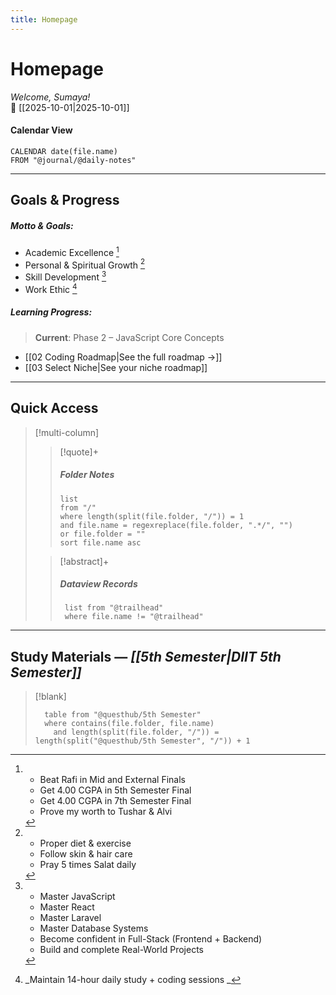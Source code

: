 ```yaml
---
title: Homepage
---
```

# Homepage

_Welcome, Sumaya!_  
📅 [[2025-10-01|2025-10-01]] 

#### Calendar View

```dataview
CALENDAR date(file.name)
FROM "@journal/@daily-notes"
```

---

## Goals & Progress

 ##### Motto & Goals:

- Academic Excellence [^1]
- Personal & Spiritual Growth [^2]
- Skill Development [^3]
- Work Ethic [^4]
 
 ##### Learning Progress:
 
> **Current**: Phase 2 – JavaScript Core Concepts 

- [[02 Coding Roadmap|See the full roadmap →]]
- [[03 Select Niche|See your niche roadmap]]



---

## Quick Access

> [!multi-column]
> 
>> [!quote]+ 
>> ##### Folder Notes
>> ```dataview
>> list
>> from "/"
>> where length(split(file.folder, "/")) = 1
>> and file.name = regexreplace(file.folder, ".*/", "")
>> or file.folder = ""
>> sort file.name asc
>> ```
>
>> [!abstract]+
>> ##### Dataview Records
>> ```dataview
>> 	list from "@trailhead"
>> 	where file.name != "@trailhead"
>>```

---

## Study Materials — _[[5th Semester|DIIT 5th Semester]]_

> [!blank]
> ```dataview
> 	table from "@questhub/5th Semester"
> 	where contains(file.folder, file.name)
> 	  and length(split(file.folder, "/")) = length(split("@questhub/5th Semester", "/")) + 1
>  ```

[^1]: - Beat Rafi in Mid and External Finals  
	- Get 4.00 CGPA in 5th Semester Final  
	- Get 4.00 CGPA in 7th Semester Final  
	- Prove my worth to Tushar & Alvi  

[^2]: - Proper diet & exercise
	- Follow skin & hair care 
	- Pray 5 times Salat daily

[^3]:  - Master JavaScript  
	 - Master React  
	 - Master Laravel  
	 - Master Database Systems  
	 - Become confident in Full-Stack (Frontend + Backend)  
	 - Build and complete Real-World Projects  

[^4]: _Maintain 14-hour daily study + coding sessions _
